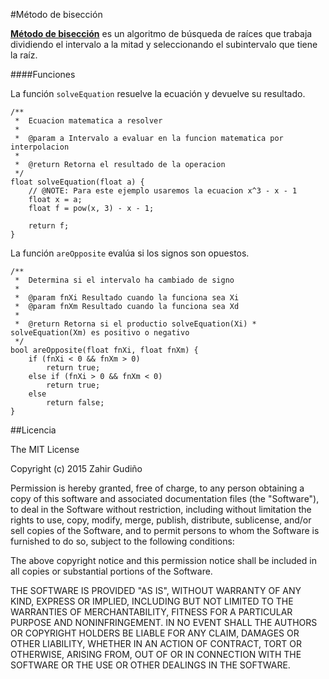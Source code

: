 #Método de bisección

[**Método de bisección**](https://es.wikipedia.org/wiki/Método_de_bisección) es un algoritmo de búsqueda de raíces que trabaja dividiendo el intervalo a la mitad y
seleccionando el subintervalo que tiene la raíz.

####Funciones

La función `solveEquation` resuelve la ecuación y devuelve su resultado.
```
/**
 *  Ecuacion matematica a resolver
 *
 *  @param a Intervalo a evaluar en la funcion matematica por interpolacion
 *
 *  @return Retorna el resultado de la operacion
 */
float solveEquation(float a) {
    // @NOTE: Para este ejemplo usaremos la ecuacion x^3 - x - 1
    float x = a;
    float f = pow(x, 3) - x - 1;

    return f;
}
```

La función `areOpposite` evalúa si los signos son opuestos.
```
/**
 *  Determina si el intervalo ha cambiado de signo
 *
 *  @param fnXi Resultado cuando la funciona sea Xi
 *  @param fnXm Resultado cuando la funciona sea Xd
 *
 *  @return Retorna si el productio solveEquation(Xi) * solveEquation(Xm) es positivo o negativo
 */
bool areOpposite(float fnXi, float fnXm) {
    if (fnXi < 0 && fnXm > 0)
        return true;
    else if (fnXi > 0 && fnXm < 0)
        return true;
    else
        return false;
}
```

##Licencia

The MIT License

Copyright (c) 2015 Zahir Gudiño

Permission is hereby granted, free of charge, to any person obtaining a copy of this software and associated documentation files (the "Software"), to deal in the Software without restriction, including without limitation the rights to use, copy, modify, merge, publish, distribute, sublicense, and/or sell copies of the Software, and to permit persons to whom the Software is furnished to do so, subject to the following conditions:

The above copyright notice and this permission notice shall be included in all copies or substantial portions of the Software.

THE SOFTWARE IS PROVIDED "AS IS", WITHOUT WARRANTY OF ANY KIND, EXPRESS OR IMPLIED, INCLUDING BUT NOT LIMITED TO THE WARRANTIES OF MERCHANTABILITY, FITNESS FOR A PARTICULAR PURPOSE AND NONINFRINGEMENT. IN NO EVENT SHALL THE AUTHORS OR COPYRIGHT HOLDERS BE LIABLE FOR ANY CLAIM, DAMAGES OR OTHER LIABILITY, WHETHER IN AN ACTION OF CONTRACT, TORT OR OTHERWISE, ARISING FROM, OUT OF OR IN CONNECTION WITH THE SOFTWARE OR THE USE OR OTHER DEALINGS IN THE SOFTWARE.